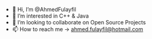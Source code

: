 - 👋 Hi, I’m @AhmedFulayfil
- 👀 I’m interested in C++ & Java
- 💞️ I’m looking to collaborate on Open Source Projects
- 📫 How to reach me -> ahmed.fulayfil@hotmail.com

<!---
AhmedFulayfil/AhmedFulayfil is a ✨ special ✨ repository because its `README.md` (this file) appears on your GitHub profile.
You can click the Preview link to take a look at your changes.
--->
